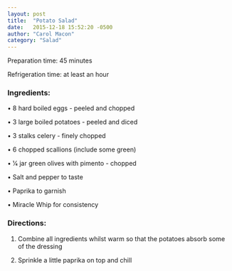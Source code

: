 ```yaml
---
layout: post
title:  "Potato Salad"
date:   2015-12-18 15:52:20 -0500
author: "Carol Macon"
category: "Salad"
---
```

Preparation time: 45 minutes 

Refrigeration time: at least an hour

### Ingredients:

• 8 hard boiled eggs - peeled and chopped

• 3 large boiled potatoes - peeled and diced

• 3 stalks celery - finely chopped

• 6 chopped scallions (include some green)

• 1⁄4 jar green olives with pimento - chopped

• Salt and pepper to taste

• Paprika to garnish

• Miracle Whip for consistency

### Directions:

1. Combine all ingredients whilst warm so that the potatoes absorb some of the dressing

2. Sprinkle a little paprika on top and chill